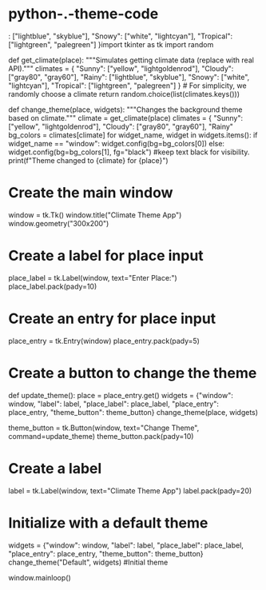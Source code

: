 # python-.-theme-code
: ["lightblue", "skyblue"],
        "Snowy": ["white", "lightcyan"],
        "Tropical": ["lightgreen", "palegreen"]
    }import tkinter as tk
import random

def get_climate(place):
    """Simulates getting climate data (replace with real API)."""
    climates = {
        "Sunny": ["yellow", "lightgoldenrod"],
        "Cloudy": ["gray80", "gray60"],
        "Rainy": ["lightblue", "skyblue"],
        "Snowy": ["white", "lightcyan"],
        "Tropical": ["lightgreen", "palegreen"]
    }
    # For simplicity, we randomly choose a climate
    return random.choice(list(climates.keys()))

def change_theme(place, widgets):
    """Changes the background theme based on climate."""
    climate = get_climate(place)
    climates = {
        "Sunny": ["yellow", "lightgoldenrod"],
        "Cloudy": ["gray80", "gray60"],
        "Rainy"
    bg_colors = climates[climate]
    for widget_name, widget in widgets.items():
        if widget_name == "window":
            widget.config(bg=bg_colors[0])
        else:
            widget.config(bg=bg_colors[1], fg="black") #keep text black for visibility.
    print(f"Theme changed to {climate} for {place}")

# Create the main window
window = tk.Tk()
window.title("Climate Theme App")
window.geometry("300x200")

# Create a label for place input
place_label = tk.Label(window, text="Enter Place:")
place_label.pack(pady=10)

# Create an entry for place input
place_entry = tk.Entry(window)
place_entry.pack(pady=5)

# Create a button to change the theme
def update_theme():
  place = place_entry.get()
  widgets = {"window": window, "label": label, "place_label": place_label, "place_entry": place_entry, "theme_button": theme_button}
  change_theme(place, widgets)

theme_button = tk.Button(window, text="Change Theme", command=update_theme)
theme_button.pack(pady=10)

# Create a label
label = tk.Label(window, text="Climate Theme App")
label.pack(pady=20)

# Initialize with a default theme
widgets = {"window": window, "label": label, "place_label": place_label, "place_entry": place_entry, "theme_button": theme_button}
change_theme("Default", widgets) #Initial theme

window.mainloop() 


